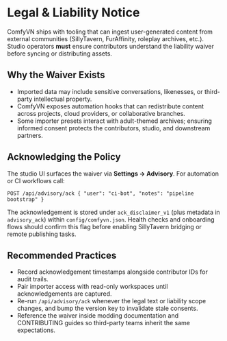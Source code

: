 # Legal & Liability Notice

ComfyVN ships with tooling that can ingest user-generated content from external
communities (SillyTavern, FurAffinity, roleplay archives, etc.). Studio
operators **must** ensure contributors understand the liability waiver before
syncing or distributing assets.

## Why the Waiver Exists

- Imported data may include sensitive conversations, likenesses, or third-party
  intellectual property.
- ComfyVN exposes automation hooks that can redistribute content across
  projects, cloud providers, or collaborative branches.
- Some importer presets interact with adult-themed archives; ensuring informed
  consent protects the contributors, studio, and downstream partners.

## Acknowledging the Policy

The studio UI surfaces the waiver via **Settings → Advisory**. For automation
or CI workflows call:

```
POST /api/advisory/ack { "user": "ci-bot", "notes": "pipeline bootstrap" }
```

The acknowledgement is stored under `ack_disclaimer_v1` (plus metadata in
`advisory_ack`) within `config/comfyvn.json`. Health checks and onboarding
flows should confirm this flag before enabling SillyTavern bridging or remote
publishing tasks.

## Recommended Practices

- Record acknowledgement timestamps alongside contributor IDs for audit trails.
- Pair importer access with read-only workspaces until acknowledgements are
  captured.
- Re-run `/api/advisory/ack` whenever the legal text or liability scope
  changes, and bump the version key to invalidate stale consents.
- Reference the waiver inside modding documentation and CONTRIBUTING guides so
  third-party teams inherit the same expectations.
